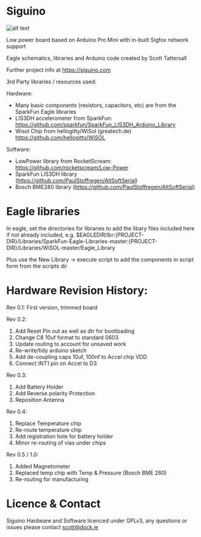 # Siguino

![alt text](https://siguino.com/wp-content/uploads/2017/10/proto5-1024x768.jpg "Siguino final design")

Low power board based on Arduino Pro Mini with in-built Sigfox network support

Eagle schematics, libraries and Arduino code created by Scott Tattersall

Further project info at https://siguino.com

3rd Party libraries / resources used:

Hardware:
- Many basic components (resistors, capacitors, etc) are from the SparkFun Eagle libraries
- LIS3DH accelerometer from SparkFun: https://github.com/sparkfun/SparkFun_LIS3DH_Arduino_Library
- Wisol Chip from hellogitty/WiSol (greatech.de) https://github.com/hellogitty/WiSOL

Software:
- LowPower library from RocketScream: https://github.com/rocketscream/Low-Power
- SparkFun LIS3DH library (https://github.com/PaulStoffregen/AltSoftSerial)
- Bosch BME280 library (https://github.com/PaulStoffregen/AltSoftSerial)

# Eagle libraries
In eagle, set the directories for libraries to add the libary files included here if not already included, e.g.
$EAGLEDIR/lbr:{PROJECT-DIR}/Libraries/SparkFun-Eagle-Libraries-master:{PROJECT-DIR}/Libraries/WiSOL-master/Eagle_Library

Plus use the New Library -> execute script to add the components in script form from the scripts dir

# Hardware Revision History:

Rev 0.1: First version, trimmed board

Rev 0.2:
1) Add Reset Pin out as well as dtr for bootloading
2) Change C8 10uf format to standard 0603
3) Update routing to account for unsaved work
4) Re-write/tidy arduino sketch
5) Add de-coupling caps 10uf, 100nf to Accel chip VDD
6) Connect INT1 pin on Accel to D3

Rev 0.3:
1) Add Battery Holder
2) Add Reverse polarity Protection
3) Reposition Antenna

Rev 0.4:
1) Replace Temperature chip
2) Re-route temperature chip
3) Add registration hole for battery holder
4) Minor re-routing of vias under chips

Rev 0.5 / 1.0:
1) Added Magnetometer
2) Replaced temp chip with Temp & Pressure (Bosch BME 280)
3) Re-routing for manufacturing

# Licence & Contact

Siguino Hardware and Software licenced under GPLv3, any questions or issues please contact scott@dock.ie
